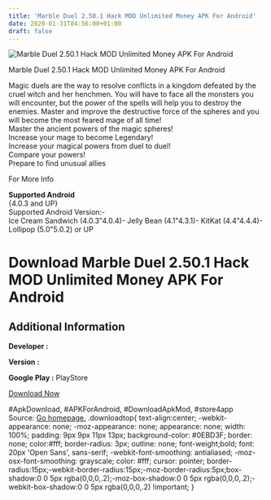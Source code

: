 ```yaml
---
title: 'Marble Duel 2.50.1 Hack MOD Unlimited Money APK For Android'
date: 2020-01-31T04:56:00+01:00
draft: false
---
```


![Marble Duel 2.50.1 Hack MOD Unlimited Money APK For Android](https://i0.wp.com/apkhome.net/wp-content/uploads/2017/06/Marble-Duel-2.50.1.png "Marble Duel 2.50.1 Hack MOD Unlimited Money APK For Android")

  

Marble Duel 2.50.1 Hack MOD Unlimited Money APK For Android

Magic duels are the way to resolve conflicts in a kingdom defeated by the cruel witch and her henchmen. You will have to face all the monsters you will encounter, but the power of the spells will help you to destroy the enemies. Master and improve the destructive force of the spheres and you will become the most feared mage of all time!  
Master the ancient powers of the magic spheres!  
Increase your mage to become Legendary!  
Increase your magical powers from duel to duel!  
Compare your powers!  
Prepare to find unusual allies

For More Info

**Supported Android**  
{4.0.3 and UP}  
Supported Android Version:-  
Ice Cream Sandwich (4.0.3"4.0.4)- Jelly Bean (4.1"4.3.1)- KitKat (4.4"4.4.4)- Lollipop (5.0"5.0.2) or UP

Download Marble Duel 2.50.1 Hack MOD Unlimited Money APK For Android
====================================================================

Additional Information
----------------------

**Developer :**

**Version :**

**Google Play :** PlayStore

  

[Download Now](https://store4app.co/post/marble-duel-2-50-1-hack-mod-unlimited-money-apk-for-android_1573670992)

  
#ApkDownload, #APKForAndroid, #DownloadApkMod, #store4app  
Source: [Go homepage.](https://store4app.co/post/marble-duel-2-50-1-hack-mod-unlimited-money-apk-for-android_1573670992) .downloadtop{ text-align:center; -webkit-appearance: none; -moz-appearance: none; appearance: none; width: 100%; padding: 9px 9px 11px 13px; background-color: #0EBD3F; border: none; color:#fff; border-radius: 3px; outline: none; font-weight;bold; font: 20px 'Open Sans', sans-serif; -webkit-font-smoothing: antialiased; -moz-osx-font-smoothing: grayscale; color: #fff; cursor: pointer; border-radius:15px;-webkit-border-radius:15px;-moz-border-radius:5px;box-shadow:0 0 5px rgba(0,0,0,.2);-moz-box-shadow:0 0 5px rgba(0,0,0,.2);-webkit-box-shadow:0 0 5px rgba(0,0,0,.2) !important; }